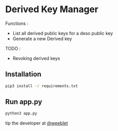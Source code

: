 # Derived Key Manager

Functions : 

- List all derived public keys for a deso public key
- Generate a new Derived key

TODO : 

- Revoking derived keys

## Installation

```bash
pip3 install -r requirements.txt
```

## Run app.py

```bash
python3 app.py
```

tip the developer at [@weeblet](https://diamondapp.com/u/weeblet)

